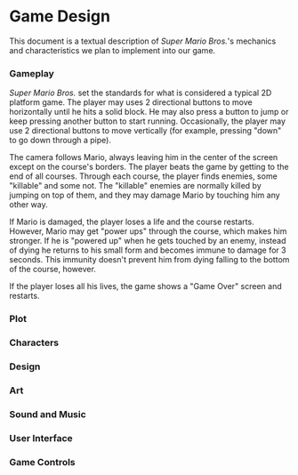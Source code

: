 # Game Design

This document is a textual description of *Super Mario Bros.*'s mechanics and characteristics we plan to implement into our game.

### Gameplay
*Super Mario Bros.* set the standards for what is considered a typical 2D platform game. The player may uses 2 directional buttons to move horizontally until he hits a solid block. He may also press a button to jump or keep pressing another button to start running. Occasionally, the player may use 2 directional buttons to move vertically (for example, pressing "down" to go down through a pipe).

The camera follows Mario, always leaving him in the center of the screen except on the course's borders. The player beats the game by getting to the end of all courses. Through each course, the player finds enemies, some "killable" and some not. The "killable" enemies are normally killed by jumping on top of them, and they may damage Mario by touching him any other way.

If Mario is damaged, the player loses a life and the course restarts. However, Mario may get "power ups" through the course, which makes him stronger. If he is "powered up" when he gets touched by an enemy, instead of dying he returns to his small form and becomes immune to damage for 3 seconds. This immunity doesn't prevent him from dying falling to the bottom of the course, however.

If the player loses all his lives, the game shows a "Game Over" screen and restarts.

### Plot

### Characters

### Design

### Art

### Sound and Music

### User Interface

### Game Controls
